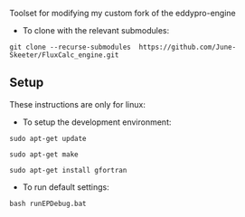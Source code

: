 Toolset for modifying my custom fork of the eddypro-engine

* To clone with the relevant submodules:

`git clone --recurse-submodules  https://github.com/June-Skeeter/FluxCalc_engine.git`

## Setup

These instructions are only for linux:

* To setup the development environment:

`sudo apt-get update`

`sudo apt-get make`

`sudo apt-get install gfortran`

* To run default settings:

`bash runEPDebug.bat`



